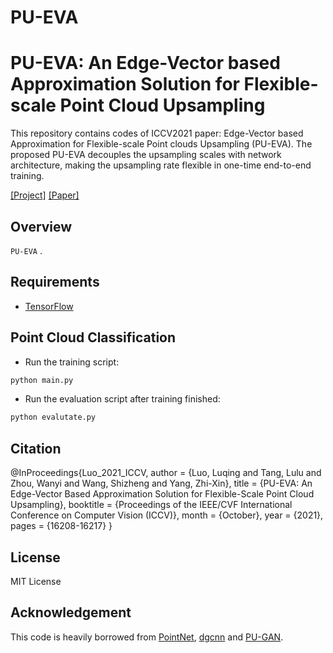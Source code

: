# PU-EVA
# PU-EVA: An Edge-Vector based Approximation Solution for Flexible-scale Point Cloud Upsampling
This repository contains codes of ICCV2021 paper: Edge-Vector based Approximation for Flexible-scale Point clouds Upsampling (PU-EVA). The proposed PU-EVA decouples the upsampling scales with network architecture, making the upsampling rate flexible in one-time end-to-end training. 

[[Project]](https://github.com/GabrielleTse/PU-EVA) [[Paper]](https://openaccess.thecvf.com/content/ICCV2021/html/Luo_PU-EVA_An_Edge-Vector_Based_Approximation_Solution_for_Flexible-Scale_Point_Cloud_ICCV_2021_paper.html)     

## Overview
`PU-EVA` . 


## Requirements
* [TensorFlow](https://www.tensorflow.org/)

## Point Cloud Classification
* Run the training script:
``` bash
python main.py
```
* Run the evaluation script after training finished:
``` bash
python evalutate.py

```

## Citation
@InProceedings{Luo_2021_ICCV,
    author    = {Luo, Luqing and Tang, Lulu and Zhou, Wanyi and Wang, Shizheng and Yang, Zhi-Xin},
    title     = {PU-EVA: An Edge-Vector Based Approximation Solution for Flexible-Scale Point Cloud Upsampling},
    booktitle = {Proceedings of the IEEE/CVF International Conference on Computer Vision (ICCV)},
    month     = {October},
    year      = {2021},
    pages     = {16208-16217}
}

## License
MIT License

## Acknowledgement
This code is heavily borrowed from [PointNet](https://github.com/charlesq34/pointnet), [dgcnn](https://github.com/charlesq34/pointnet) and [PU-GAN](https://github.com/charlesq34/pointnet).
